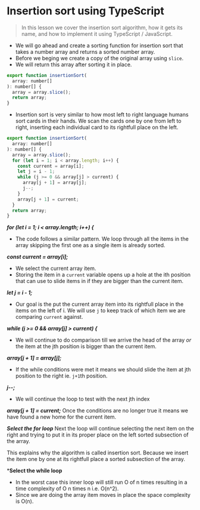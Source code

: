 # Insertion sort using TypeScript
> In this lesson we cover the insertion sort algorithm, how it gets its name, and how to implement it using TypeScript / JavaScript.

* We will go ahead and create a sorting function for insertion sort that takes a number array and returns a sorted number array.
* Before we beging we create a copy of the original array using `slice`.
* We will return this array after sorting it in place.
```js
export function insertionSort(
  array: number[]
): number[] {
  array = array.slice();
  return array;
}
```
* Insertion sort is very similar to how most left to right language humans sort cards in their hands. We scan the cards one by one from left to right, inserting each individual card to its rightfull place on the left.

```js
export function insertionSort(
  array: number[]
): number[] {
  array = array.slice();
  for (let i = 1; i < array.length; i++) {
    const current = array[i];
    let j = i - 1;
    while (j >= 0 && array[j] > current) {
      array[j + 1] = array[j];
      j--;
    }
    array[j + 1] = current;
  }
  return array;
}
```

***for (let i = 1; i < array.length; i++) {***
* The code follows a similar pattern. We loop through all the items in the array skipping the first one as a single item is already sorted.

***const current = array[i];***
* We select the current array item.
* Storing the item in a `current` variable opens up a hole at the ith position that can use to slide items in if they are bigger than the current item.

***let j = i - 1;***
* Our goal is the put the current array item into its rightfull place in the items on the left of i. We will use `j` to keep track of which item we are comparing `current` against.

***while (j >= 0 && array[j] > current) {***
* We will continue to do comparison till we arrive the head of the array *or* the item at the jth position is bigger than the current item.

***array[j + 1] = array[j];*** 
* If the while conditions were met it means we should slide the item at jth position to the right ie. `j+1`th position.

***j--;***
* We will continue the loop to test with the next jth index

***array[j + 1] = current;***
Once the conditions are no longer true it means we have found a new home for the current item.

***Select the for loop***
Next the loop will continue selecting the next item on the right and trying to put it in its proper place on the left sorted subsection of the array.

This explains why the algorithm is called insertion sort. Because we insert the item one by one at its rightfull place a sorted subsection of the array.

***Select the while loop**
* In the worst case this inner loop will still run O of n times resulting in a time complexity of O n times n i.e. O(n^2).
* Since we are doing the array item moves in place the space complexity is O(n).

